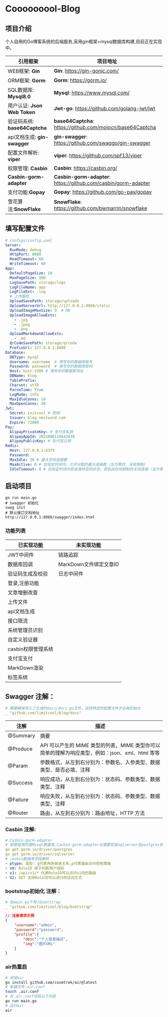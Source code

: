 # Cooooooool-Blog

## 项目介绍
个人自用的Go博客系统的后端服务,采用gin框架+mysql数据库构建,目前正在实现中。

| 引用框架                     | 项目地址                                               |
| ---------------------------- | ------------------------------------------------------ |
| WEB框架: **Gin**             | **Gin**: https://gin-gonic.com/                        |
| ORM框架: **Gorm**            | **Gorm**: https://gorm.io/                             |
| SQL数据库: **Mysql8.0**      | **Mysql**: https://www.mysql.com/                      |
| 用户认证: **Json Web Token**     | **Jwt-go**: https://github.com/golang-jwt/jwt          |
| 验证码系统: **base64Captcha** | **base64Captcha**: https://github.com/mojocn/base64Captcha |
| api文档生成: **gin-swagger** | **gin-swagger**: https://github.com/swaggo/gin-swagger |
| 配置文件解析: **viper**        | **viper**: https://github.com/spf13/viper              |
| 权限管理: **Casbin** | **Casbin**: https://casbin.org/ |
| **Casbin-gorm-adapter** | **Casbin-gorm-adapter**: https://github.com/casbin/gorm-adapter |
| 支付功能:**Gopay** | **Gopay**: https://github.com/go-pay/gopay |
| 雪花算法:**SnowFlake** | **SnowFlake**: https://github.com/bwmarrin/snowflake |

## 填写配置文件
``` yaml
# configs/config.yaml
Server:
  RunMode: debug
  HttpPort: 8080
  ReadTimeout: 60
  WriteTimeout: 60
App:
  DefaultPageSize: 10
  MaxPageSize: 100
  LogSavePath: storage/logs
  LogFileName: app
  LogFileExt: .log
  # 上传服务
  UploadSavePath: storage/uploads
  UploadServerUrl: http://127.0.0.1:8080/static
  UploadImageMaxSize: 5  # MB
  UploadImageAllowExts:
    - .jpg
    - .jpeg
    - .png
  UploadMarkdownAllowExts:
    - .md
  QrCodeSavePath: storage/qrcode
  PrefixUrl: 127.0.0.1:8080
Database:
  DBType: mysql
  Username: username  # 填写你的数据库账号
  Password: password  # 填写你的数据库密码
  Host: host:3306 # 填写你的数据库地址
  DBName: blog
  TablePrefix:
  Charset: utf8
  ParseTime: True
  LogMode: info
  MaxIdleConns: 10
  MaxOpenConns: 30
Jwt:
  Secret: initcool # 密钥
  Issuer: blog.nmslwsnd.com
  Expire: 72000
Pay:
  AlipayPrivateKey: # 支付宝私钥
  AlipayAppId: 2021000119643838
  AlipayPublicKey: # 支付宝公钥
Redis:
  Host: 127.0.0.1:6379
  Password: 
  MaxIdle: 30 # 最大空闲连接数
  MaxActive: 0 # 在给定时间内，允许分配的最大连接数（当为零时，没有限制）
  IdleTimeout: 0 # 在给定时间内将会保持空闲状态，若到达时间限制则关闭连接（当为零时，没有限制）
```

## 启动项目
```shell
go run main.go
# swagger 初始化
swag init
# 默认接口文档地址
http://127.0.0.1:8080/swagger/index.html
```

### 功能列表

| 已实现功能         | 未实现功能   |
| ------------------ | ------------ |
| JWT中间件          | 链路追踪     |
| 数据库回调         | MarkDown文件绑定文章ID |
| 验证码生成及校验   | 日志中间件 |
| 登录,注册功能      |    |
| 文章增删改查       |                        |
| 上传文件           |              |
| api文档生成        |              |
| 接口限流           |              |
| 系统管理员识别     |              |
|自定义验证器  | |
| casbin权限管理系统 |              |
| 支付宝支付         |              |
| MarkDown渲染                   |              |
| 标签系统 | |



##  Swagger 注解：



```yaml
# 需要确保导入了生成的docs/docs.go文件，这样特定的配置文件才会被初始化
_ "github.com/limitcool/blog/docs"
```
| 注解     | 描述                                                         |
| -------- | ------------------------------------------------------------ |
| @Summary | 摘要                                                         |
| @Produce | API 可以产生的 MIME 类型的列表，MIME 类型你可以简单的理解为响应类型，例如：json、xml、html 等等 |
| @Param   | 参数格式，从左到右分别为：参数名、入参类型、数据类型、是否必填、注释 |
| @Success | 响应成功，从左到右分别为：状态码、参数类型、数据类型、注释   |
| @Failure | 响应失败，从左到右分别为：状态码、参数类型、数据类型、注释   |
| @Router  | 路由，从左到右分别为：路由地址，HTTP 方法                    |

### Casbin 注解:

```yaml
# Casbin-gorm-adapter 
# 即使使用的是Mysql数据库,Casbin-gorm-adapter也需要安装sqlserver及postgres依赖
go get gorm.io/driver/postgres
go get gorm.io/driver/sqlserver
# casbin数据库字段解析
- ptype: 类型: g代表角色继承关系,p代表路由访问控制策略
- v0: RoleID 用于判断用户组别
- v1: /api/v1/* 代表RoleID可以访问v1内的路由
- V2: GET 支持RoleID可以进行的访问方式
```

### bootstrap初始化 注解：

```yaml
# 在main.go下导入bootstrap
_ "github.com/limitcool/blog/bootstrap"
```

```json
// 注册请求示例
{
    "username":"admin",
    "password":"password",
    "profile":{
        "desc":"个人信息描述",
        "img":"图片URL"
    }
}
```

### air热重启

```bash
# 安装air
go install github.com/cosmtrek/air@latest
# 新建文件.air.conf
touch .air.conf
# 在.air.conf添加以下内容
go run main.go
# 运行air
air
```

